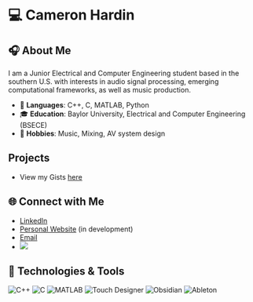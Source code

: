 # 💻 Cameron Hardin

<!--![Header](https://your-header-image-link.com) <!-- Optional: Add a custom header image -->

## 🎧 About Me
I am a Junior Electrical and Computer Engineering student based in the southern U.S. with interests in audio signal processing, emerging computational frameworks, as well as music production.

- 🔧 **Languages**: C++, C, MATLAB, Python
- 🎓 **Education**: Baylor University, Electrical and Computer Engineering (BSECE)
- 🎸 **Hobbies**: Music, Mixing, AV system design

## Projects
- View my Gists [here](https://gist.github.com/CamKHardin)


## 🌐 Connect with Me
- [LinkedIn](https://www.linkedin.com/in/camkhardin/)
- [Personal Website](https://camkhardin.github.io/myWebsite404/)  (in development)
- [Email](mailto:Cameron_Hardin1@baylor.edu)
- ![](https://komarev.com/ghpvc/?username=CamKHardin)

## 🔧 Technologies & Tools
![C++](https://img.shields.io/badge/C++-blue?style=for-the-badge&logo=cplusplus&logoColor=white)
![C](https://img.shields.io/badge/C-blue?style=for-the-badge&logo=c&logoColor=white)
![MATLAB](https://img.shields.io/badge/MATLAB-orange?style=for-the-badge&logo=matlab&logoColor=white)
![Touch Designer](https://img.shields.io/badge/Touch%20Designer-darkgreen?style=for-the-badge&logo=touchdesigner&logoColor=white)
![Obsidian](https://img.shields.io/badge/Obsidian-purple?style=for-the-badge&logo=obsidian&logoColor=white)
![Ableton](https://img.shields.io/badge/Ableton-000000?style=for-the-badge&logo=abletonlive&logoColor=white)

<!--![Footer](https://your-footer-image-link.com) <!-- Optional: Add a custom footer image -->
